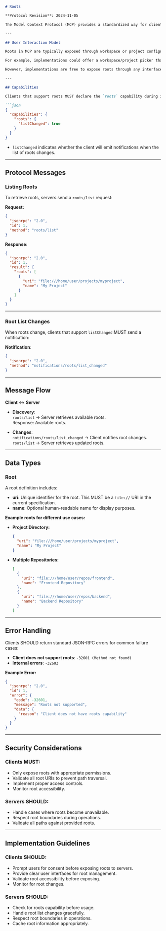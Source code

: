 ```markdown
# Roots

**Protocol Revision**: 2024-11-05

The Model Context Protocol (MCP) provides a standardized way for clients to expose filesystem “roots” to servers. Roots define the boundaries of where servers can operate within the filesystem, allowing them to understand which directories and files they have access to. Servers can request the list of roots from supporting clients and receive notifications when that list changes.

---

## User Interaction Model

Roots in MCP are typically exposed through workspace or project configuration interfaces.

For example, implementations could offer a workspace/project picker that allows users to select directories and files the server should have access to. This can be combined with automatic workspace detection from version control systems or project files.

However, implementations are free to expose roots through any interface pattern that suits their needs—the protocol itself does not mandate any specific user interaction model.

---

## Capabilities

Clients that support roots MUST declare the `roots` capability during initialization:

```json
{
  "capabilities": {
    "roots": {
      "listChanged": true
    }
  }
}
```

- `listChanged` indicates whether the client will emit notifications when the list of roots changes.

---

## Protocol Messages

### Listing Roots

To retrieve roots, servers send a `roots/list` request:

**Request:**
```json
{
  "jsonrpc": "2.0",
  "id": 1,
  "method": "roots/list"
}
```

**Response:**
```json
{
  "jsonrpc": "2.0",
  "id": 1,
  "result": {
    "roots": [
      {
        "uri": "file:///home/user/projects/myproject",
        "name": "My Project"
      }
    ]
  }
}
```

---

### Root List Changes

When roots change, clients that support `listChanged` MUST send a notification:

**Notification:**
```json
{
  "jsonrpc": "2.0",
  "method": "notifications/roots/list_changed"
}
```

---

## Message Flow

**Client** ↔ **Server**  
- **Discovery**:  
  `roots/list` → Server retrieves available roots.  
  Response: Available roots.

- **Changes**:  
  `notifications/roots/list_changed` → Client notifies root changes.  
  `roots/list` → Server retrieves updated roots.

---

## Data Types

### Root

A root definition includes:

- **uri**: Unique identifier for the root. This MUST be a `file://` URI in the current specification.
- **name**: Optional human-readable name for display purposes.

**Example roots for different use cases:**

- **Project Directory:**
  ```json
  {
    "uri": "file:///home/user/projects/myproject",
    "name": "My Project"
  }
  ```

- **Multiple Repositories:**
  ```json
  [
    {
      "uri": "file:///home/user/repos/frontend",
      "name": "Frontend Repository"
    },
    {
      "uri": "file:///home/user/repos/backend",
      "name": "Backend Repository"
    }
  ]
  ```

---

## Error Handling

Clients SHOULD return standard JSON-RPC errors for common failure cases:

- **Client does not support roots**: `-32601 (Method not found)`
- **Internal errors**: `-32603`

**Example Error:**
```json
{
  "jsonrpc": "2.0",
  "id": 1,
  "error": {
    "code": -32601,
    "message": "Roots not supported",
    "data": {
      "reason": "Client does not have roots capability"
    }
  }
}
```

---

## Security Considerations

### Clients MUST:
- Only expose roots with appropriate permissions.
- Validate all root URIs to prevent path traversal.
- Implement proper access controls.
- Monitor root accessibility.

### Servers SHOULD:
- Handle cases where roots become unavailable.
- Respect root boundaries during operations.
- Validate all paths against provided roots.

---

## Implementation Guidelines

### Clients SHOULD:
- Prompt users for consent before exposing roots to servers.
- Provide clear user interfaces for root management.
- Validate root accessibility before exposing.
- Monitor for root changes.

### Servers SHOULD:
- Check for roots capability before usage.
- Handle root list changes gracefully.
- Respect root boundaries in operations.
- Cache root information appropriately.
```
